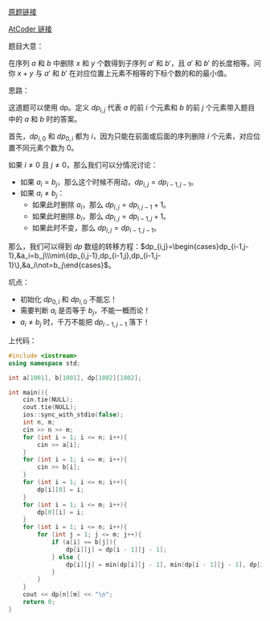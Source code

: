 [原题链接](https://www.luogu.com.cn/problem/AT_abc185_e)

[AtCoder 链接](https://atcoder.jp/contests/abc185/tasks/abc185_e)

题目大意：

在序列 $a$ 和 $b$ 中删除 $x$ 和 $y$ 个数得到子序列 $a'$ 和 $b'$，且 $a'$ 和 $b'$ 的长度相等。问你 $x+y$ 与 $a'$ 和 $b'$ 在对应位置上元素不相等的下标个数的和的最小值。

思路：

这道题可以使用 dp。定义 $dp_{i,j}$ 代表 $a$ 的前 $i$ 个元素和 $b$ 的前 $j$ 个元素带入题目中的 $a$ 和 $b$ 时的答案。

首先，$dp_{i,0}$ 和 $dp_{0,i}$ 都为 $i$，因为只能在前面或后面的序列删除 $i$ 个元素，对应位置不同元素个数为 $0$。

如果 $i\not=0$ 且 $j\not =0$，那么我们可以分情况讨论：

- 如果 $a_i=b_j$，那么这个时候不用动，$dp_{i,j}=dp_{i-1,j-1}$。
- 如果 $a_i\not=b_j$：
  - 如果此时删除 $a_i$，那么 $dp_{i,j}=dp_{i,j-1}+1$。
  - 如果此时删除 $b_i$，那么 $dp_{i,j}=dp_{i-1,j}+1$。
  - 如果此时不变，那么 $dp_{i,j}=dp_{i-1,j-1}$。

那么，我们可以得到 $dp$ 数组的转移方程：$dp_{i,j}=\begin{cases}dp_{i-1,j-1},&a_i=b_j\\\min\{dp_{i,j-1},dp_{i-1,j},dp_{i-1,j-1}\},&a_i\not=b_j\end{cases}$。

坑点：
- 初始化 $dp_{0,i}$ 和 $dp_{i,0}$ 不能忘！
- 需要判断 $a_i$ 是否等于 $b_j$，不能一概而论！
- $a_i\not=b_j$ 时，千万不能把 $dp_{i-1,j-1}$ 落下！

上代码：

```cpp
#include <iostream>
using namespace std;

int a[1001], b[1001], dp[1002][1002];

int main(){
    cin.tie(NULL);
    cout.tie(NULL);
    ios::sync_with_stdio(false);
    int n, m;
    cin >> n >> m;
    for (int i = 1; i <= n; i++){
        cin >> a[i];
    }
    for (int i = 1; i <= m; i++){
        cin >> b[i];
    }
    for (int i = 1; i <= n; i++){
        dp[i][0] = i;
    }
    for (int i = 1; i <= m; i++){
        dp[0][i] = i;
    }
    for (int i = 1; i <= n; i++){
        for (int j = 1; j <= m; j++){
            if (a[i] == b[j]){
                dp[i][j] = dp[i - 1][j - 1];
            } else {
                dp[i][j] = min(dp[i][j - 1], min(dp[i - 1][j - 1], dp[i - 1][j])) + 1;
            }
        }
    }
    cout << dp[n][m] << "\n";
    return 0;
}
```